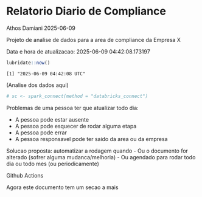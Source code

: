 # Relatorio Diario de Compliance
Athos Damiani
2025-06-09

Projeto de analise de dados para a area de compliance da Empresa X

Data e hora de atualizacao: 2025-06-09 04:42:08.173197

``` r
lubridate::now()
```

    [1] "2025-06-09 04:42:08 UTC"

(Analise dos dados aqui)

``` r
# sc <- spark_connect(method = "databricks_connect")
```

Problemas de uma pessoa ter que atualizar todo dia:

-   A pessoa pode estar ausente
-   A pessoa pode esquecer de rodar alguma etapa
-   A pessoa pode errar
-   A pessoa responsavel pode ter saido da area ou da empresa

Solucao proposta: automatizar a rodagem quando - Ou o documento for
alterado (sofrer alguma mudanca/melhoria) - Ou agendado para rodar todo
dia ou todo mes (ou periodicamente)

Github Actions

Agora este documento tem um secao a mais
